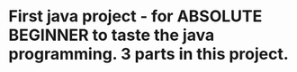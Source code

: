 # First java project - for ABSOLUTE BEGINNER to taste the java programming. 3 parts in this project.
